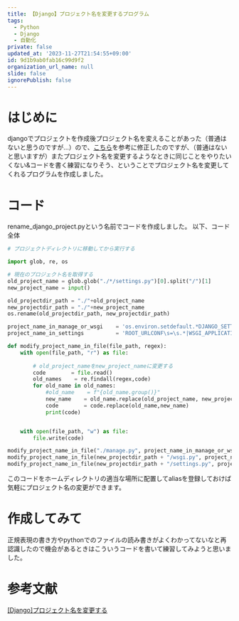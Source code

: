 ```yaml
---
title: 【Django】プロジェクト名を変更するプログラム
tags:
  - Python
  - Django
  - 自動化
private: false
updated_at: '2023-11-27T21:54:55+09:00'
id: 9d1b9ab0fab16c99d9f2
organization_url_name: null
slide: false
ignorePublish: false
---
```

# はじめに
djangoでプロジェクトを作成後プロジェクト名を変えることがあった（普通はないと思うのですが...）ので、[こちら](https://qiita.com/meklick/items/ae2fbd01516f8e5a44cc)を参考に修正したのですが、（普通はないと思いますが）またプロジェクト名を変更するようなときに同じことをやりたいくない&コードを書く練習になりそう、ということでプロジェクト名を変更してくれるプログラムを作成しました。

# コード
rename_django_project.pyという名前でコードを作成しました。
以下、コード全体
```python:rename_django_project.py
# プロジェクトディレクトリに移動してから実行する

import glob, re, os

# 現在のプロジェクト名を取得する
old_project_name = glob.glob("./*/settings.py")[0].split("/")[1]
new_project_name = input()

old_projectdir_path = "./"+old_project_name
new_projectdir_path = "./"+new_project_name 
os.rename(old_projectdir_path, new_projectdir_path)

project_name_in_manage_or_wsgi    = 'os.environ.setdefault.*DJANGO_SETTINGS_MODULE.,\s.*.settings.*'
project_name_in_settings          = 'ROOT_URLCONF\s=\s.*|WSGI_APPLICATION\s=\s.*'

def modify_project_name_in_file(file_path, regex):
    with open(file_path, "r") as file:
    
        # old_project_nameをnew_project_nameに変更する
        code        = file.read()
        old_names    = re.findall(regex,code)
        for old_name in old_names:
            #old_name    = f"{old_name.group()}"
            new_name    = old_name.replace(old_project_name, new_project_name)
            code        = code.replace(old_name,new_name)
            print(code)


    with open(file_path, "w") as file:
        file.write(code)

modify_project_name_in_file("./manage.py", project_name_in_manage_or_wsgi)
modify_project_name_in_file(new_projectdir_path + "/wsgi.py", project_name_in_manage_or_wsgi)
modify_project_name_in_file(new_projectdir_path + "/settings.py", project_name_in_settings)
```

このコードをホームディレクトリの適当な場所に配置してaliasを登録しておけば気軽にプロジェクト名の変更ができます。

# 作成してみて
正規表現の書き方やpythonでのファイルの読み書きがよくわかってないなと再認識したので機会があるときはこういうコードを書いて練習してみようと思いました。

# 参考文献
[[Django]プロジェクト名を変更する](https://qiita.com/meklick/items/ae2fbd01516f8e5a44cc)
